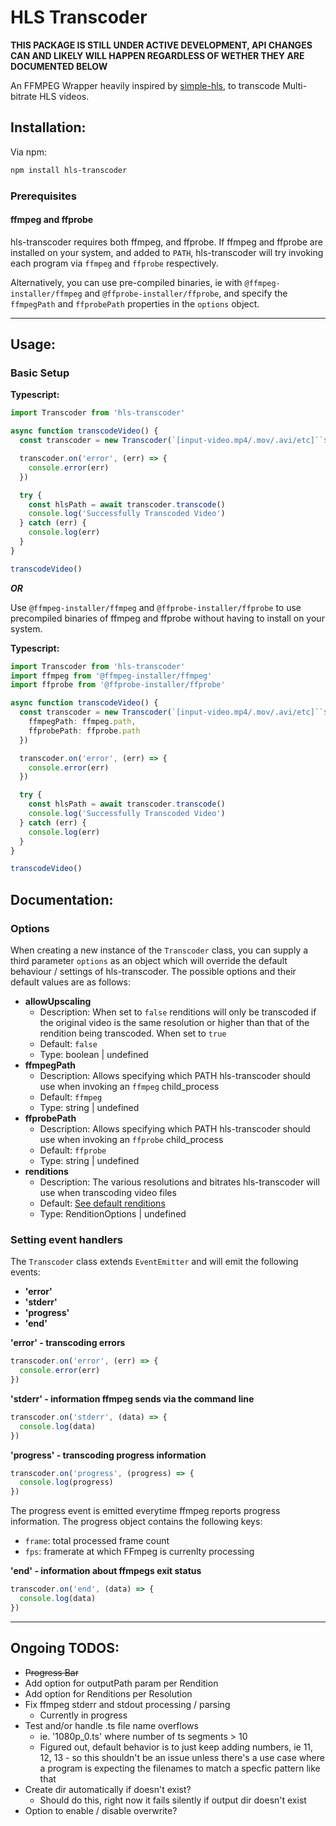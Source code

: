 # HLS Transcoder

**THIS PACKAGE IS STILL UNDER ACTIVE DEVELOPMENT, API CHANGES CAN AND LIKELY WILL HAPPEN REGARDLESS OF WETHER THEY ARE DOCUMENTED BELOW**

An FFMPEG Wrapper heavily inspired by [simple-hls](https://github.com/techwarriorz/simple-hls), to transcode Multi-bitrate HLS videos.

## Installation:

Via npm:

```bash
npm install hls-transcoder
```

### Prerequisites

#### ffmpeg and ffprobe

hls-transcoder requires both ffmpeg, and ffprobe. If ffmpeg and ffprobe are installed on your system, and added to `PATH`, hls-transcoder will try invoking each program via `ffmpeg` and `ffprobe` respectively.

Alternatively, you can use pre-compiled binaries, ie with `@ffmpeg-installer/ffmpeg` and `@ffprobe-installer/ffprobe`, and specify the `ffmpegPath` and `ffprobePath` properties in the `options` object.

---

## Usage:

### Basic Setup

**Typescript:**

```ts
import Transcoder from 'hls-transcoder'

async function transcodeVideo() {
  const transcoder = new Transcoder(`[input-video.mp4/.mov/.avi/etc]``${__dirname}/output`)

  transcoder.on('error', (err) => {
    console.error(err)
  })

  try {
    const hlsPath = await transcoder.transcode()
    console.log('Successfully Transcoded Video')
  } catch (err) {
    console.log(err)
  }
}

transcodeVideo()
```

**_OR_**

Use `@ffmpeg-installer/ffmpeg` and `@ffprobe-installer/ffprobe` to use precompiled binaries of ffmpeg and ffprobe without having to install on your system.

**Typescript:**

```ts
import Transcoder from 'hls-transcoder'
import ffmpeg from '@ffmpeg-installer/ffmpeg'
import ffprobe from '@ffprobe-installer/ffprobe'

async function transcodeVideo() {
  const transcoder = new Transcoder(`[input-video.mp4/.mov/.avi/etc]``${__dirname}/output`, {
    ffmpegPath: ffmpeg.path,
    ffprobePath: ffprobe.path
  })

  transcoder.on('error', (err) => {
    console.error(err)
  })

  try {
    const hlsPath = await transcoder.transcode()
    console.log('Successfully Transcoded Video')
  } catch (err) {
    console.log(err)
  }
}

transcodeVideo()
```

## Documentation:

### Options  
When creating a new instance of the `Transcoder` class, you can supply a third parameter `options` as an object which will override the default behaviour / settings of hls-transcoder. The possible options and their default values are as follows:  

- **allowUpscaling**
  - Description: When set to `false` renditions will only be transcoded if the original video is the same resolution or higher than that of the rendition being transcoded. When set to `true` 
  - Default: `false`
  - Type: boolean | undefined
- **ffmpegPath**
  - Description: Allows specifying which PATH hls-transcoder should use when invoking an `ffmpeg` child_process
  - Default: `ffmpeg`
  - Type: string | undefined
- **ffprobePath**
  - Description: Allows specifying which PATH hls-transcoder should use when invoking an `ffprobe` child_process
  - Default: `ffprobe`
  - Type: string | undefined  
- **renditions**
  - Description: The various resolutions and bitrates hls-transcoder will use when transcoding video files
  - Default: [See default renditions](#TODO)
  - Type: RenditionOptions | undefined

### Setting event handlers

The `Transcoder` class extends `EventEmitter` and will emit the following events:

- **'error'**
- **'stderr'**
- **'progress'**
- **'end'**

**'error' - transcoding errors**

```ts
transcoder.on('error', (err) => {
  console.error(err)
})
```

**'stderr' - information ffmpeg sends via the command line**

```ts
transcoder.on('stderr', (data) => {
  console.log(data)
})
```

**'progress' - transcoding progress information**

```ts
transcoder.on('progress', (progress) => {
  console.log(progress)
})
```

The progress event is emitted everytime ffmpeg reports progress information. The progress object contains the following keys:

- `frame`: total processed frame count
- `fps`: framerate at which FFmpeg is currenlty processing

**'end' - information about ffmpegs exit status**

```ts
transcoder.on('end', (data) => {
  console.log(data)
})
```

---

## Ongoing TODOS:

- ~~Progress Bar~~
- Add option for outputPath param per Rendition
- Add option for Renditions per Resolution
- Fix ffmpeg stderr and stdout processing / parsing
  - Currently in progress
- Test and/or handle .ts file name overflows
  - ie. '1080p_0.ts' where number of ts segments > 10
  - Figured out, default behavior is to just keep adding numbers, ie 11, 12, 13 - so this shouldn't be an issue unless there's a use case where a program is expecting the filenames to match a specfic pattern like that
- Create dir automatically if doesn't exist?
  - Should do this, right now it fails silently if output dir doesn't exist
- Option to enable / disable overwrite?
